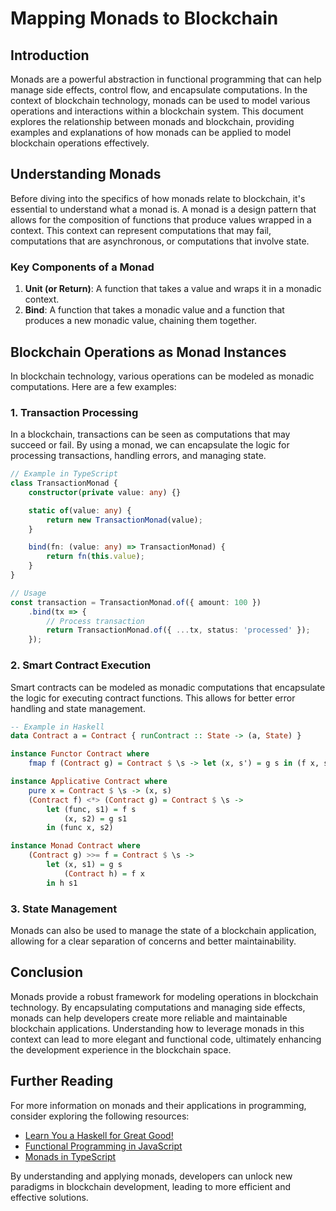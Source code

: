 # Mapping Monads to Blockchain

## Introduction

Monads are a powerful abstraction in functional programming that can help manage side effects, control flow, and encapsulate computations. In the context of blockchain technology, monads can be used to model various operations and interactions within a blockchain system. This document explores the relationship between monads and blockchain, providing examples and explanations of how monads can be applied to model blockchain operations effectively.

## Understanding Monads

Before diving into the specifics of how monads relate to blockchain, it's essential to understand what a monad is. A monad is a design pattern that allows for the composition of functions that produce values wrapped in a context. This context can represent computations that may fail, computations that are asynchronous, or computations that involve state.

### Key Components of a Monad

1. **Unit (or Return)**: A function that takes a value and wraps it in a monadic context.
2. **Bind**: A function that takes a monadic value and a function that produces a new monadic value, chaining them together.

## Blockchain Operations as Monad Instances

In blockchain technology, various operations can be modeled as monadic computations. Here are a few examples:

### 1. Transaction Processing

In a blockchain, transactions can be seen as computations that may succeed or fail. By using a monad, we can encapsulate the logic for processing transactions, handling errors, and managing state.

```typescript
// Example in TypeScript
class TransactionMonad {
    constructor(private value: any) {}

    static of(value: any) {
        return new TransactionMonad(value);
    }

    bind(fn: (value: any) => TransactionMonad) {
        return fn(this.value);
    }
}

// Usage
const transaction = TransactionMonad.of({ amount: 100 })
    .bind(tx => {
        // Process transaction
        return TransactionMonad.of({ ...tx, status: 'processed' });
    });
```

### 2. Smart Contract Execution

Smart contracts can be modeled as monadic computations that encapsulate the logic for executing contract functions. This allows for better error handling and state management.

```haskell
-- Example in Haskell
data Contract a = Contract { runContract :: State -> (a, State) }

instance Functor Contract where
    fmap f (Contract g) = Contract $ \s -> let (x, s') = g s in (f x, s')

instance Applicative Contract where
    pure x = Contract $ \s -> (x, s)
    (Contract f) <*> (Contract g) = Contract $ \s ->
        let (func, s1) = f s
            (x, s2) = g s1
        in (func x, s2)

instance Monad Contract where
    (Contract g) >>= f = Contract $ \s ->
        let (x, s1) = g s
            (Contract h) = f x
        in h s1
```

### 3. State Management

Monads can also be used to manage the state of a blockchain application, allowing for a clear separation of concerns and better maintainability.

## Conclusion

Monads provide a robust framework for modeling operations in blockchain technology. By encapsulating computations and managing side effects, monads can help developers create more reliable and maintainable blockchain applications. Understanding how to leverage monads in this context can lead to more elegant and functional code, ultimately enhancing the development experience in the blockchain space. 

## Further Reading

For more information on monads and their applications in programming, consider exploring the following resources:

- [Learn You a Haskell for Great Good!](http://learnyouahaskell.com/)
- [Functional Programming in JavaScript](https://www.oreilly.com/library/view/functional-programming-in/9781491957160/)
- [Monads in TypeScript](https://medium.com/@benjamindarnell/monads-in-typescript-1c1f4e1a7c4e) 

By understanding and applying monads, developers can unlock new paradigms in blockchain development, leading to more efficient and effective solutions.